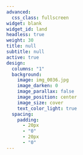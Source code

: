 ```yaml
---
advanced:
  css_class: fullscreen
widget: blank
widget_id: land
headless: true
weight: 30
title: null
subtitle: null
active: true
design:
  columns: "1"
  background:
    image: img_0036.jpg
    image_darken: 0
    image_parallax: false
    image_position: center
    image_size: cover
    text_color_light: true
  spacing:
    padding:
      - 20px
      - "0"
      - 20px
      - "0"
---
```

